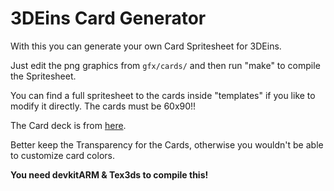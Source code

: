 # 3DEins Card Generator

With this you can generate your own Card Spritesheet for 3DEins.

Just edit the png graphics from `gfx/cards/` and then run "make" to compile the Spritesheet.

You can find a full spritesheet to the cards inside "templates" if you like to modify it directly. The cards must be 60x90!!

The Card deck is from [here](https://en.wikipedia.org/wiki/Uno_(card_game)#/media/File:UNO_cards_deck.svg).

Better keep the Transparency for the Cards, otherwise you wouldn't be able to customize card colors.

**You need devkitARM & Tex3ds to compile this!**